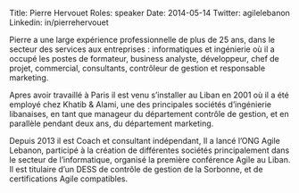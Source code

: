 Title: Pierre Hervouet
Roles: speaker
Date: 2014-05-14
Twitter: agilelebanon
Linkedin: in/pierrehervouet


Pierre a une large expérience professionnelle de plus de 25 ans, dans le secteur des services aux entreprises : informatiques et ingénierie où  il a occupé les postes de formateur, business analyste, développeur, chef de projet, commercial, consultants, contrôleur de gestion et responsable marketing.  
  
Apres avoir travaillé à Paris il est venu s’installer au Liban en 2001 où il a été employé chez Khatib & Alami, une des principales sociétés d’ingénierie libanaises, en tant que manageur du département contrôle de gestion, et en parallèle pendant deux ans, du département marketing.
  
  
Depuis 2013 il est Coach et consultant indépendant, Il a lancé l’ONG Agile Lebanon, participé à la création de différentes sociétés principalement dans le secteur de l’informatique, organisé  la première conférence Agile au Liban.
Il est titulaire d’un DESS de contrôle de gestion de la Sorbonne, et de certifications Agile compatibles.



